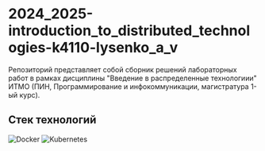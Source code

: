 # 2024_2025-introduction_to_distributed_technologies-k4110-lysenko_a_v
Репозиторий представляет собой сборник решений лабоpаторных работ в рамкаx дисциплины "Введение в распределенные технологиии" ИТМО (ПИН, Программирование и инфокоммуникации, магистратура 1-ый курс).

## Стек технологий

![Docker](https://img.shields.io/badge/docker-%230db7ed.svg?style=for-the-badge&logo=docker&logoColor=white)
![Kubernetes](https://img.shields.io/badge/kubernetes-%23326ce5.svg?style=for-the-badge&logo=kubernetes&logoColor=white)

